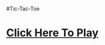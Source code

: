 #Tic-Tac-Toe
<h1><a href="https://vaishnaviphirkojstictactoe2701.netlify.app/">Click Here To Play</a></h1>
